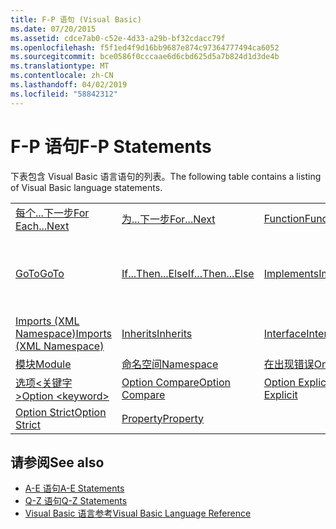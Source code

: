 ```yaml
---
title: F-P 语句 (Visual Basic)
ms.date: 07/20/2015
ms.assetid: cdce7ab0-c52e-4d33-a29b-bf32cdacc79f
ms.openlocfilehash: f5f1ed4f9d16bb9687e874c97364777494ca6052
ms.sourcegitcommit: bce0586f0cccaae6d6cbd625d5a7b824d1d3de4b
ms.translationtype: MT
ms.contentlocale: zh-CN
ms.lasthandoff: 04/02/2019
ms.locfileid: "58842312"
---
```

# <a name="f-p-statements"></a><span data-ttu-id="cd5a0-102">F-P 语句</span><span class="sxs-lookup"><span data-stu-id="cd5a0-102">F-P Statements</span></span>
<span data-ttu-id="cd5a0-103">下表包含 Visual Basic 语言语句的列表。</span><span class="sxs-lookup"><span data-stu-id="cd5a0-103">The following table contains a listing of Visual Basic language statements.</span></span>  
  
|||||  
|---|---|---|---|  
|[<span data-ttu-id="cd5a0-104">每个...下一步</span><span class="sxs-lookup"><span data-stu-id="cd5a0-104">For Each...Next</span></span>](../../../visual-basic/language-reference/statements/for-each-next-statement.md)|[<span data-ttu-id="cd5a0-105">为...下一步</span><span class="sxs-lookup"><span data-stu-id="cd5a0-105">For...Next</span></span>](../../../visual-basic/language-reference/statements/for-next-statement.md)|[<span data-ttu-id="cd5a0-106">Function</span><span class="sxs-lookup"><span data-stu-id="cd5a0-106">Function</span></span>](../../../visual-basic/language-reference/statements/function-statement.md)|[<span data-ttu-id="cd5a0-107">Get</span><span class="sxs-lookup"><span data-stu-id="cd5a0-107">Get</span></span>](../../../visual-basic/language-reference/statements/get-statement.md)|  
|[<span data-ttu-id="cd5a0-108">GoTo</span><span class="sxs-lookup"><span data-stu-id="cd5a0-108">GoTo</span></span>](../../../visual-basic/language-reference/statements/goto-statement.md)|[<span data-ttu-id="cd5a0-109">If...Then...Else</span><span class="sxs-lookup"><span data-stu-id="cd5a0-109">If...Then...Else</span></span>](../../../visual-basic/language-reference/statements/if-then-else-statement.md)|[<span data-ttu-id="cd5a0-110">Implements</span><span class="sxs-lookup"><span data-stu-id="cd5a0-110">Implements</span></span>](../../../visual-basic/language-reference/statements/implements-statement.md)|[<span data-ttu-id="cd5a0-111">Imports (.NET Namespace and Type)</span><span class="sxs-lookup"><span data-stu-id="cd5a0-111">Imports (.NET Namespace and Type)</span></span>](../../../visual-basic/language-reference/statements/imports-statement-net-namespace-and-type.md)|  
|[<span data-ttu-id="cd5a0-112">Imports (XML Namespace)</span><span class="sxs-lookup"><span data-stu-id="cd5a0-112">Imports (XML Namespace)</span></span>](../../../visual-basic/language-reference/statements/imports-statement-xml-namespace.md)|[<span data-ttu-id="cd5a0-113">Inherits</span><span class="sxs-lookup"><span data-stu-id="cd5a0-113">Inherits</span></span>](../../../visual-basic/language-reference/statements/inherits-statement.md)|[<span data-ttu-id="cd5a0-114">Interface</span><span class="sxs-lookup"><span data-stu-id="cd5a0-114">Interface</span></span>](../../../visual-basic/language-reference/statements/interface-statement.md)|[<span data-ttu-id="cd5a0-115">Mid</span><span class="sxs-lookup"><span data-stu-id="cd5a0-115">Mid</span></span>](../../../visual-basic/language-reference/statements/mid-statement.md)|  
|[<span data-ttu-id="cd5a0-116">模块</span><span class="sxs-lookup"><span data-stu-id="cd5a0-116">Module</span></span>](../../../visual-basic/language-reference/statements/module-statement.md)|[<span data-ttu-id="cd5a0-117">命名空间</span><span class="sxs-lookup"><span data-stu-id="cd5a0-117">Namespace</span></span>](../../../visual-basic/language-reference/statements/namespace-statement.md)|[<span data-ttu-id="cd5a0-118">在出现错误</span><span class="sxs-lookup"><span data-stu-id="cd5a0-118">On Error</span></span>](../../../visual-basic/language-reference/statements/on-error-statement.md)|[<span data-ttu-id="cd5a0-119">Operator</span><span class="sxs-lookup"><span data-stu-id="cd5a0-119">Operator</span></span>](../../../visual-basic/language-reference/statements/operator-statement.md)|  
|[<span data-ttu-id="cd5a0-120">选项\<关键字 ></span><span class="sxs-lookup"><span data-stu-id="cd5a0-120">Option \<keyword></span></span>](../../../visual-basic/language-reference/statements/option-keyword-statement.md)|[<span data-ttu-id="cd5a0-121">Option Compare</span><span class="sxs-lookup"><span data-stu-id="cd5a0-121">Option Compare</span></span>](../../../visual-basic/language-reference/statements/option-compare-statement.md)|[<span data-ttu-id="cd5a0-122">Option Explicit</span><span class="sxs-lookup"><span data-stu-id="cd5a0-122">Option Explicit</span></span>](../../../visual-basic/language-reference/statements/option-explicit-statement.md)|[<span data-ttu-id="cd5a0-123">Option Infer</span><span class="sxs-lookup"><span data-stu-id="cd5a0-123">Option Infer</span></span>](../../../visual-basic/language-reference/statements/option-infer-statement.md)|  
|[<span data-ttu-id="cd5a0-124">Option Strict</span><span class="sxs-lookup"><span data-stu-id="cd5a0-124">Option Strict</span></span>](../../../visual-basic/language-reference/statements/option-strict-statement.md)|[<span data-ttu-id="cd5a0-125">Property</span><span class="sxs-lookup"><span data-stu-id="cd5a0-125">Property</span></span>](../../../visual-basic/language-reference/statements/property-statement.md)|||  
  
## <a name="see-also"></a><span data-ttu-id="cd5a0-126">请参阅</span><span class="sxs-lookup"><span data-stu-id="cd5a0-126">See also</span></span>

- [<span data-ttu-id="cd5a0-127">A-E 语句</span><span class="sxs-lookup"><span data-stu-id="cd5a0-127">A-E Statements</span></span>](../../../visual-basic/language-reference/statements/a-e-statements.md)
- [<span data-ttu-id="cd5a0-128">Q-Z 语句</span><span class="sxs-lookup"><span data-stu-id="cd5a0-128">Q-Z Statements</span></span>](../../../visual-basic/language-reference/statements/q-z-statements.md)
- [<span data-ttu-id="cd5a0-129">Visual Basic 语言参考</span><span class="sxs-lookup"><span data-stu-id="cd5a0-129">Visual Basic Language Reference</span></span>](../../../visual-basic/language-reference/index.md)
